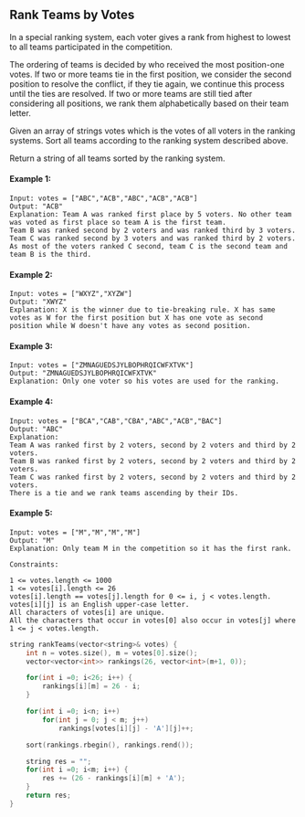 ## Rank Teams by Votes

In a special ranking system, each voter gives a rank from highest to lowest to all teams participated in the competition.

The ordering of teams is decided by who received the most position-one votes. If two or more teams tie in the first position, we consider the second position to resolve the conflict, if they tie again, we continue this process until the ties are resolved. If two or more teams are still tied after considering all positions, we rank them alphabetically based on their team letter.

Given an array of strings votes which is the votes of all voters in the ranking systems. Sort all teams according to the ranking system described above.

Return a string of all teams sorted by the ranking system.

#### Example 1:
```
Input: votes = ["ABC","ACB","ABC","ACB","ACB"]
Output: "ACB"
Explanation: Team A was ranked first place by 5 voters. No other team was voted as first place so team A is the first team.
Team B was ranked second by 2 voters and was ranked third by 3 voters.
Team C was ranked second by 3 voters and was ranked third by 2 voters.
As most of the voters ranked C second, team C is the second team and team B is the third.
```
#### Example 2:
```
Input: votes = ["WXYZ","XYZW"]
Output: "XWYZ"
Explanation: X is the winner due to tie-breaking rule. X has same votes as W for the first position but X has one vote as second position while W doesn't have any votes as second position.
``` 
#### Example 3:
```
Input: votes = ["ZMNAGUEDSJYLBOPHRQICWFXTVK"]
Output: "ZMNAGUEDSJYLBOPHRQICWFXTVK"
Explanation: Only one voter so his votes are used for the ranking.
```
#### Example 4:
```
Input: votes = ["BCA","CAB","CBA","ABC","ACB","BAC"]
Output: "ABC"
Explanation: 
Team A was ranked first by 2 voters, second by 2 voters and third by 2 voters.
Team B was ranked first by 2 voters, second by 2 voters and third by 2 voters.
Team C was ranked first by 2 voters, second by 2 voters and third by 2 voters.
There is a tie and we rank teams ascending by their IDs.
```
#### Example 5:
```
Input: votes = ["M","M","M","M"]
Output: "M"
Explanation: Only team M in the competition so it has the first rank.
``` 
```
Constraints:

1 <= votes.length <= 1000
1 <= votes[i].length <= 26
votes[i].length == votes[j].length for 0 <= i, j < votes.length.
votes[i][j] is an English upper-case letter.
All characters of votes[i] are unique.
All the characters that occur in votes[0] also occur in votes[j] where 1 <= j < votes.length.
```
```c++
string rankTeams(vector<string>& votes) {
    int n = votes.size(), m = votes[0].size();
    vector<vector<int>> rankings(26, vector<int>(m+1, 0));

    for(int i =0; i<26; i++) {
        rankings[i][m] = 26 - i;
    }

    for(int i =0; i<n; i++)
        for(int j = 0; j < m; j++)
            rankings[votes[i][j] - 'A'][j]++;

    sort(rankings.rbegin(), rankings.rend());

    string res = "";
    for(int i =0; i<m; i++) {
        res += (26 - rankings[i][m] + 'A');
    }
    return res;
}
```